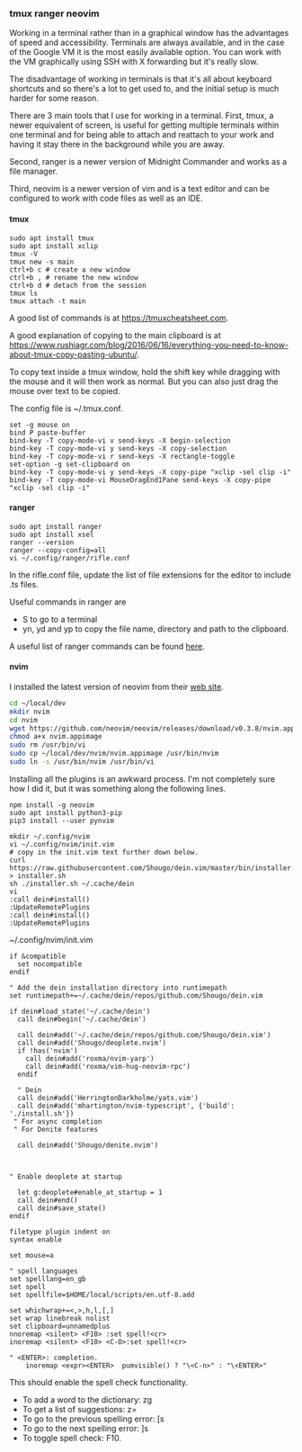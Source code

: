 
### tmux ranger neovim

Working in a terminal rather than in a graphical window has the advantages of speed and accessibility. Terminals are always available, and in the case of the Google VM it is the most easily available option. You can work with the VM graphically using SSH with X forwarding but it's really slow.

The disadvantage of working in terminals is that it's all about keyboard shortcuts and so there's a lot to get used to, and the initial setup is much harder for some reason. 

There are 3 main tools that I use for working in a terminal. First, tmux, a newer equivalent of screen, is useful for getting multiple terminals within one terminal and for being able to attach and reattach to your work and having it stay there in the background while you are away.

Second, ranger is a newer version of Midnight Commander and works as a file manager.

Third, neovim is a newer version of vim and is a text editor and can be configured to work with code files as well as an IDE. 

#### tmux

```
sudo apt install tmux
sudo apt install xclip
tmux -V
tmux new -s main
ctrl+b c # create a new window
ctrl+b , # rename the new window
ctrl+b d # detach from the session
tmux ls 
tmux attach -t main
```
A good list of commands is at https://tmuxcheatsheet.com.

A good explanation of copying to the main clipboard is at https://www.rushiagr.com/blog/2016/06/16/everything-you-need-to-know-about-tmux-copy-pasting-ubuntu/.

To copy text inside a tmux window, hold the shift key while dragging with the mouse and it will then work as normal. But you can also just drag the mouse over text to be copied.

The config file is ~/.tmux.conf.
```
set -g mouse on 
bind P paste-buffer
bind-key -T copy-mode-vi v send-keys -X begin-selection
bind-key -T copy-mode-vi y send-keys -X copy-selection
bind-key -T copy-mode-vi r send-keys -X rectangle-toggle
set-option -g set-clipboard on
bind-key -T copy-mode-vi y send-keys -X copy-pipe "xclip -sel clip -i"
bind-key -T copy-mode-vi MouseDragEnd1Pane send-keys -X copy-pipe "xclip -sel clip -i"
```

#### ranger

```
sudo apt install ranger
sudo apt install xsel
ranger --version
ranger --copy-config=all
vi ~/.config/ranger/rifle.conf
```

In the rifle.conf file, update the list of file extensions for the editor to include .ts files.

Useful commands in ranger are 
- S to go to a terminal
- yn, yd and yp to copy the file name, directory and path to the clipboard.

A useful list of ranger commands can be found [here](https://gist.github.com/heroheman/aba73e47443340c35526755ef79647eb).

#### nvim

I installed the latest version of neovim from their [web site](https://neovim.io/).

```bash
cd ~/local/dev
mkdir nvim
cd nvim
wget https://github.com/neovim/neovim/releases/download/v0.3.8/nvim.appimage
chmod a+x nvim.appimage
sudo rm /usr/bin/vi
sudo cp ~/local/dev/nvim/nvim.appimage /usr/bin/nvim
sudo ln -s /usr/bin/nvim /usr/bin/vi

```

Installing all the plugins is an awkward process. I'm not completely sure how I did it, but it was something along the following lines.


```
npm install -g neovim
sudo apt install python3-pip
pip3 install --user pynvim

mkdir ~/.config/nvim
vi ~/.config/nvim/init.vim
# copy in the init.vim text further down below. 
curl https://raw.githubusercontent.com/Shougo/dein.vim/master/bin/installer.sh > installer.sh 
sh ./installer.sh ~/.cache/dein 
vi 
:call dein#install()
:UpdateRemotePlugins 
:call dein#install()
:UpdateRemotePlugins 
```

~/.config/nvim/init.vim
```
if &compatible
  set nocompatible
endif

" Add the dein installation directory into runtimepath
set runtimepath+=~/.cache/dein/repos/github.com/Shougo/dein.vim

if dein#load_state('~/.cache/dein')
  call dein#begin('~/.cache/dein')

  call dein#add('~/.cache/dein/repos/github.com/Shougo/dein.vim')
  call dein#add('Shougo/deoplete.nvim')
  if !has('nvim')
    call dein#add('roxma/nvim-yarp')
    call dein#add('roxma/vim-hug-neovim-rpc')
  endif

  " Dein
  call dein#add('HerringtonDarkholme/yats.vim')
  call dein#add('mhartington/nvim-typescript', {'build': './install.sh'})
 " For async completion
 " For Denite features

  call dein#add('Shougo/denite.nvim')



" Enable deoplete at startup

  let g:deoplete#enable_at_startup = 1
  call dein#end()
  call dein#save_state()
endif

filetype plugin indent on
syntax enable

set mouse=a

" spell languages
set spelllang=en_gb
set spell
set spellfile=$HOME/local/scripts/en.utf-8.add

set whichwrap+=<,>,h,l,[,]
set wrap linebreak nolist
set clipboard=unnamedplus
nnoremap <silent> <F10> :set spell!<cr>
inoremap <silent> <F10> <C-O>:set spell!<cr>

" <ENTER>: completion.
    inoremap <expr><ENTER>  pumvisible() ? "\<C-n>" : "\<ENTER>"
```

This should enable the spell check functionality. 
- To add a word to the dictionary: zg 
- To get a list of suggestions: z=
- To go to the previous spelling error: [s
- To go to the next spelling error: ]s
- To toggle spell check: F10.
